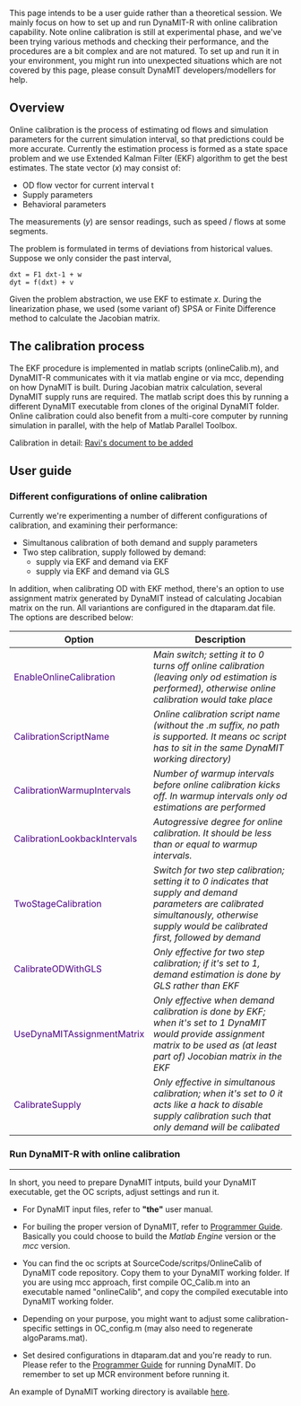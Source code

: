 This page intends to be a user guide rather than a theoretical session.
We mainly focus on how to set up and run DynaMIT-R with online
calibration capability. Note online calibration is still at experimental
phase, and we've been trying various methods and checking their
performance, and the procedures are a bit complex and are not matured.
To set up and run it in your environment, you might run into unexpected
situations which are not covered by this page, please consult DynaMIT
developers/modellers for help.

## Overview

Online calibration is the process of estimating od flows and simulation
parameters for the current simulation interval, so that predictions
could be more accurate. Currently the estimation process is formed as a
state space problem and we use Extended Kalman Filter (EKF) algorithm to
get the best estimates. The state vector (*x*) may consist of:

  - OD flow vector for current interval t
  - Supply parameters
  - Behavioral parameters

The measurements (*y*) are sensor readings, such as speed / flows at
some segments.

The problem is formulated in terms of deviations from historical values.
Suppose we only consider the past interval,

    dxt = F1 dxt-1 + w
    dyt = f(dxt) + v

Given the problem abstraction, we use EKF to estimate *x*. During the
linearization phase, we used (some variant of) SPSA or Finite Difference
method to calculate the Jacobian matrix.

## The calibration process

The EKF procedure is implemented in matlab scripts (onlineCalib.m), and
DynaMIT-R communicates with it via matlab engine or via mcc, depending
on how DynaMIT is built. During Jacobian matrix calculation, several
DynaMIT supply runs are required. The matlab script does this by running
a different DynaMIT executable from clones of the original DynaMIT
folder. Online calibration could also benefit from a multi-core computer
by running simulation in parallel, with the help of Matlab Parallel
Toolbox.

Calibration in detail: [Ravi's document to be
added](Ravi's_document_to_be_added "wikilink")

## User guide

### Different configurations of online calibration

Currently we're experimenting a number of different configurations of
calibration, and examining their performance:

  - Simultanous calibration of both demand and supply parameters
  - Two step calibration, supply followed by demand:
      - supply via EKF and demand via EKF
      - supply via EKF and demand via GLS

In addition, when calibrating OD with EKF method, there's an option to
use assignment matrix generated by DynaMIT instead of calculating
Jocabian matrix on the run. All variantions are configured in the
dtaparam.dat file. The options are described below:

| Option                                                   | Description                                                                                                                                                                                 |
| -------------------------------------------------------- | ------------------------------------------------------------------------------------------------------------------------------------------------------------------------------------------- |
| <font color="Indigo">EnableOnlineCalibration</font>      | *Main switch; setting it to 0 turns off online calibration (leaving only od estimation is performed), otherwise online calibration would take place*                                        |
| <font color="Indigo">CalibrationScriptName</font>        | *Online calibration script name (without the .m suffix, no path is supported. It means oc script has to sit in the same DynaMIT working directory)*                                         |
| <font color="Indigo">CalibrationWarmupIntervals</font>   | *Number of warmup intervals before online calibration kicks off. In warmup intervals only od estimations are performed*                                                                     |
| <font color="Indigo">CalibrationLookbackIntervals</font> | *Autogressive degree for online calibration. It should be less than or equal to warmup intervals.*                                                                                          |
| <font color="Indigo">TwoStageCalibration</font>          | *Switch for two step calibration; setting it to 0 indicates that supply and demand parameters are calibrated simultanously, otherwise supply would be calibrated first, followed by demand* |
| <font color="Indigo">CalibrateODWithGLS</font>           | *Only effective for two step calibration; if it's set to 1, demand estimation is done by GLS rather than EKF*                                                                               |
| <font color="Indigo">UseDynaMITAssignmentMatrix</font>   | *Only effective when demand calibration is done by EKF; when it's set to 1 DynaMIT would provide assignment matrix to be used as (at least part of) Jocobian matrix in the EKF*             |
| <font color="Indigo">CalibrateSupply</font>              | *Only effective in simultanous calibration; when it's set to 0 it acts like a hack to disable supply calibration such that only demand will be calibated*                                   |

### Run DynaMIT-R with online calibration

-----

In short, you need to prepare DynaMIT intputs, build your DynaMIT
executable, get the OC scripts, adjust settings and run it.

  - For DynaMIT input files, refer to **"the"** user manual.

<!-- end list -->

  - For builing the proper version of DynaMIT, refer to [Programmer
    Guide](DynaMIT_2.0_Programmer_Guide "wikilink"). Basically you could
    choose to build the *Matlab Engine* version or the *mcc* version.

<!-- end list -->

  - You can find the oc scripts at SourceCode/scritps/OnlineCalib of
    DynaMIT code repository. Copy them to your DynaMIT working folder.
    If you are using mcc approach, first compile OC_Calib.m into an
    executable named "onlineCalib", and copy the compiled executable
    into DynaMIT working folder.

<!-- end list -->

  - Depending on your purpose, you might want to adjust some
    calibration-specific settings in OC_config.m (may also need to
    regenerate algoParams.mat).

<!-- end list -->

  - Set desired configurations in dtaparam.dat and you're ready to run.
    Please refer to the [Programmer
    Guide](DynaMIT_2.0_Programmer_Guide "wikilink") for running DynaMIT.
    Do remember to set up MCR environment before running it.

An example of DynaMIT working directory is available
[here](DynaMIT_2.0_Demo_Package "wikilink").